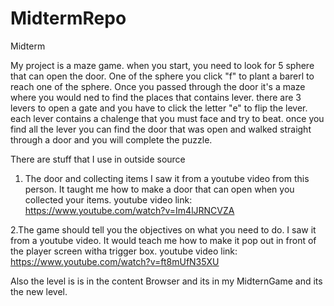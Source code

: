 # MidtermRepo
Midterm


My project is a maze game. when you start, you need to look for 5 sphere that can open the door. One of the sphere you click "f" to plant a barerl to reach one of the sphere. 
Once you passed through the door it's a maze where you would ned to find the places that contains lever. there are 3 levers to open a gate and you have to click the letter "e" to flip the lever.
each lever contains a chalenge that you must face and try to beat. 
once you find all the lever you can find the door that was open and walked straight through a door and you will complete the puzzle.


There are stuff that I use in outside source

1. The door and collecting items I saw it from a youtube video from this person. It taught me how to make a door that can open when you collected your items.
youtube video link: https://www.youtube.com/watch?v=Im4lJRNCVZA

2.The game should tell you the objectives on what you need to do. I saw it from a youtube video. It would teach me how to make it pop out in front of the player screen witha trigger box.
youtube video link: https://www.youtube.com/watch?v=ft8mUfN35XU



Also the level is is in the content Browser and its in my MidternGame and its the new level.